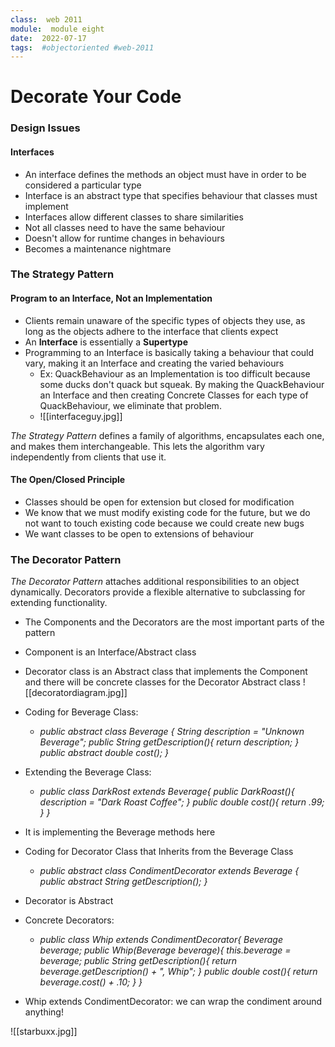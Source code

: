 ```yaml
---
class:  web 2011
module:  module eight
date:  2022-07-17
tags:  #objectoriented #web-2011
---
```


# Decorate Your Code

### Design Issues

#### Interfaces
- An interface defines the methods an object must have in order to be considered a particular type
- Interface is an abstract type that specifies behaviour that classes must implement
- Interfaces allow different classes to share similarities
- Not all classes need to have the same behaviour
- Doesn't allow for runtime changes in behaviours
- Becomes a maintenance nightmare

### The Strategy Pattern

#### Program to an Interface, Not an Implementation
- Clients remain unaware of the specific types of objects they use, as long as the objects adhere to the interface that clients expect
- An **Interface** is essentially a **Supertype**
- Programming to an Interface is basically taking a behaviour that could vary, making it an Interface and creating the varied behaviours
	- Ex: QuackBehaviour as an Implementation is too difficult because some ducks don't quack but squeak. By making the QuackBehaviour an Interface and then creating Concrete Classes for each type of QuackBehaviour, we eliminate that problem.
	- ![[interfaceguy.jpg]]

*The Strategy Pattern* defines a family of algorithms, encapsulates each one, and makes them interchangeable. This lets the algorithm vary independently from clients that use it.

#### The Open/Closed Principle
- Classes should be open for extension but closed for modification
- We know that we must modify existing code for the future, but we do not want to touch existing code because we could create new bugs
- We want classes to be open to extensions of behaviour

### The Decorator Pattern

*The Decorator Pattern* attaches additional responsibilities to an object dynamically. Decorators provide a flexible alternative to subclassing for extending functionality.

- The Components and the Decorators are the most important parts of the pattern
- Component is an Interface/Abstract class
- Decorator class is an Abstract class that implements the Component and there will be concrete classes for the Decorator Abstract class
![[decoratordiagram.jpg]]
- Coding for Beverage Class:
	- *public abstract class Beverage {
			String description = "Unknown Beverage";
			public String getDescription(){
				return description;
			}
			public abstract double cost();
		}*

- Extending the Beverage Class:
	- *public class DarkRost extends Beverage{
		  public DarkRoast(){
			  description = "Dark Roast Coffee";
			}
			public double cost(){
				return .99;
			}
		}*

- It is implementing the Beverage methods here

- Coding for Decorator Class that Inherits from the Beverage Class
	- *public abstract class CondimentDecorator extends Beverage {
		  public abstract String getDescription();
		  }*
- Decorator is Abstract
- Concrete Decorators:
	- *public class Whip extends CondimentDecorator{
		  Beverage beverage;
		  public Whip(Beverage beverage){
			  this.beverage = beverage;
		  public String getDescription(){
			  return beverage.getDescription() + ", Whip";
			  }
		  public double cost(){
			  return beverage.cost() + .10;
			  }
			  }*
- Whip extends CondimentDecorator: we can wrap the condiment around anything!

![[starbuxx.jpg]]